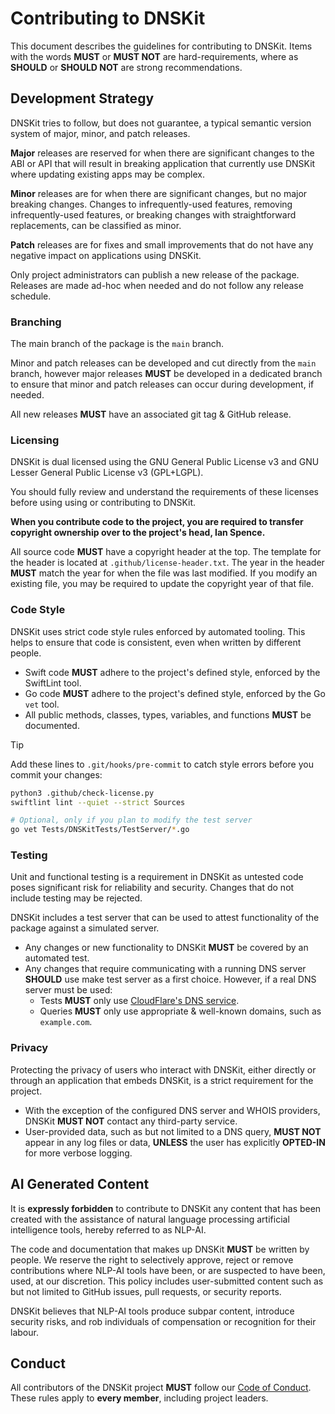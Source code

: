 # Contributing to DNSKit

This document describes the guidelines for contributing to DNSKit. Items with the words **MUST** or **MUST NOT** are hard-requirements, where as **SHOULD** or **SHOULD NOT** are strong recommendations.

## Development Strategy

DNSKit tries to follow, but does not guarantee, a typical semantic version system of major, minor, and patch releases.

**Major** releases are reserved for when there are significant changes to the ABI or API that will result in breaking application that currently use DNSKit where updating existing apps may be complex.

**Minor** releases are for when there are significant changes, but no major breaking changes. Changes to infrequently-used features, removing infrequently-used features, or breaking changes with straightforward replacements, can be classified as minor.

**Patch** releases are for fixes and small improvements that do not have any negative impact on applications using DNSKit.

Only project administrators can publish a new release of the package. Releases are made ad-hoc when needed and do not follow any release schedule.

### Branching

The main branch of the package is the `main` branch.

Minor and patch releases can be developed and cut directly from the `main` branch, however major releases **MUST** be developed in a dedicated branch to ensure that minor and patch releases can occur during development, if needed.

All new releases **MUST** have an associated git tag & GitHub release.

### Licensing

DNSKit is dual licensed using the GNU General Public License v3 and GNU Lesser General Public License v3 (GPL+LGPL).

You should fully review and understand the requirements of these licenses before using using or contributing to DNSKit.

**When you contribute code to the project, you are required to transfer copyright ownership over to the project's head, Ian Spence.**

All source code **MUST** have a copyright header at the top. The template for the header is located at `.github/license-header.txt`. The year in the header **MUST** match the year for when the file was last modified. If you modify an existing file, you may be required to update the copyright year of that file.

### Code Style

DNSKit uses strict code style rules enforced by automated tooling. This helps to ensure that code is consistent, even when written by different people.

- Swift code **MUST** adhere to the project's defined style, enforced by the SwiftLint tool.
- Go code **MUST** adhere to the project's defined style, enforced by the Go `vet` tool.
- All public methods, classes, types, variables, and functions **MUST** be documented.

> [!TIP]
> Add these lines to `.git/hooks/pre-commit` to catch style errors before you commit your changes:
> ```bash
> python3 .github/check-license.py
> swiftlint lint --quiet --strict Sources
>
> # Optional, only if you plan to modify the test server
> go vet Tests/DNSKitTests/TestServer/*.go
> ```

### Testing

Unit and functional testing is a requirement in DNSKit as untested code poses significant risk for reliability and security. Changes that do not include testing may be rejected.

DNSKit includes a test server that can be used to attest functionality of the package against a simulated server.

- Any changes or new functionality to DNSKit **MUST** be covered by an automated test.
- Any changes that require communicating with a running DNS server **SHOULD** use make test server as a first choice. However, if a real DNS server must be used:
    - Tests **MUST** only use [CloudFlare's DNS service](https://1.1.1.1/dns).
    - Queries **MUST** only use appropriate & well-known domains, such as `example.com`.

### Privacy

Protecting the privacy of users who interact with DNSKit, either directly or through an application that embeds DNSKit, is a strict requirement for the project.

- With the exception of the configured DNS server and WHOIS providers, DNSKit **MUST NOT** contact any third-party service.
- User-provided data, such as but not limited to a DNS query, **MUST NOT** appear in any log files or data, **UNLESS** the user has explicitly **OPTED-IN** for more verbose logging.

## AI Generated Content

It is **expressly forbidden** to contribute to DNSKit any content that has been created with the assistance of natural language processing artificial intelligence tools, hereby referred to as NLP-AI.

The code and documentation that makes up DNSKit **MUST** be written by people. We reserve the right to selectively approve, reject or remove contributions where NLP-AI tools have been, or are suspected to have been, used, at our discretion. This policy includes user-submitted content such as but not limited to GitHub issues, pull requests, or security reports.

DNSKit believes that NLP-AI tools produce subpar content, introduce security risks, and rob individuals of compensation or recognition for their labour.

## Conduct

All contributors of the DNSKit project **MUST** follow our [Code of Conduct](https://github.com/dns-inspector/dnskit/blob/main/.github/code_of_conduct.md). These rules apply to **every member**, including project leaders.
